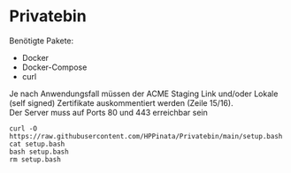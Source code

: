 # Privatebin

Benötigte Pakete:
 - Docker
 - Docker-Compose
 - curl

Je nach Anwendungsfall müssen der ACME Staging Link und/oder Lokale (self signed) Zertifikate auskommentiert werden (Zeile 15/16).  
Der Server muss auf Ports 80 und 443 erreichbar sein

```
curl -O https://raw.githubusercontent.com/HPPinata/Privatebin/main/setup.bash
cat setup.bash
bash setup.bash
rm setup.bash
```
